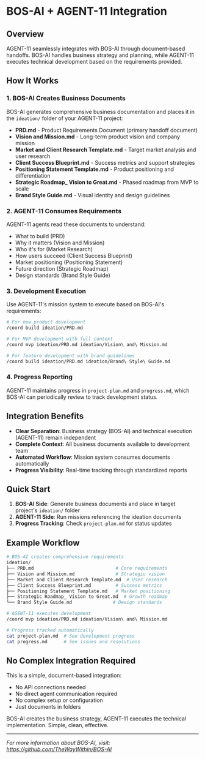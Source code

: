 # BOS-AI + AGENT-11 Integration

## Overview

AGENT-11 seamlessly integrates with BOS-AI through document-based handoffs. BOS-AI handles business strategy and planning, while AGENT-11 executes technical development based on the requirements provided.

## How It Works

### 1. BOS-AI Creates Business Documents
BOS-AI generates comprehensive business documentation and places it in the `ideation/` folder of your AGENT-11 project:

- **PRD.md** - Product Requirements Document (primary handoff document)
- **Vision and Mission.md** - Long-term product vision and company mission
- **Market and Client Research Template.md** - Target market analysis and user research
- **Client Success Blueprint.md** - Success metrics and support strategies
- **Positioning Statement Template.md** - Product positioning and differentiation
- **Strategic Roadmap_ Vision to Great.md** - Phased roadmap from MVP to scale
- **Brand Style Guide.md** - Visual identity and design guidelines

### 2. AGENT-11 Consumes Requirements
AGENT-11 agents read these documents to understand:
- What to build (PRD)
- Why it matters (Vision and Mission)
- Who it's for (Market Research)
- How users succeed (Client Success Blueprint)
- Market positioning (Positioning Statement)
- Future direction (Strategic Roadmap)
- Design standards (Brand Style Guide)

### 3. Development Execution
Use AGENT-11's mission system to execute based on BOS-AI's requirements:

```bash
# For new product development
/coord build ideation/PRD.md

# For MVP development with full context
/coord mvp ideation/PRD.md ideation/Vision\ and\ Mission.md

# For feature development with brand guidelines
/coord build ideation/PRD.md ideation/Brand\ Style\ Guide.md
```

### 4. Progress Reporting
AGENT-11 maintains progress in `project-plan.md` and `progress.md`, which BOS-AI can periodically review to track development status.

## Integration Benefits

- **Clear Separation**: Business strategy (BOS-AI) and technical execution (AGENT-11) remain independent
- **Complete Context**: All business documents available to development team
- **Automated Workflow**: Mission system consumes documents automatically
- **Progress Visibility**: Real-time tracking through standardized reports

## Quick Start

1. **BOS-AI Side**: Generate business documents and place in target project's `ideation/` folder
2. **AGENT-11 Side**: Run missions referencing the ideation documents
3. **Progress Tracking**: Check `project-plan.md` for status updates

## Example Workflow

```bash
# BOS-AI creates comprehensive requirements
ideation/
├── PRD.md                              # Core requirements
├── Vision and Mission.md               # Strategic vision
├── Market and Client Research Template.md  # User research
├── Client Success Blueprint.md         # Success metrics
├── Positioning Statement Template.md   # Market positioning
├── Strategic Roadmap_ Vision to Great.md  # Growth roadmap
└── Brand Style Guide.md               # Design standards

# AGENT-11 executes development
/coord mvp ideation/PRD.md ideation/Vision\ and\ Mission.md

# Progress tracked automatically
cat project-plan.md  # See development progress
cat progress.md      # See issues and resolutions
```

## No Complex Integration Required

This is a simple, document-based integration:
- No API connections needed
- No direct agent communication required
- No complex setup or configuration
- Just documents in folders

BOS-AI creates the business strategy, AGENT-11 executes the technical implementation. Simple, clean, effective.

---

*For more information about BOS-AI, visit: https://github.com/TheWayWithin/BOS-AI*